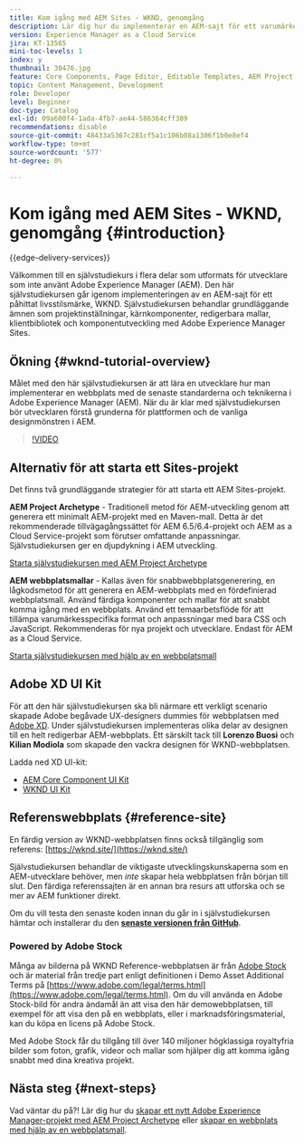 ```yaml
---
title: Kom igång med AEM Sites - WKND, genomgång
description: Lär dig hur du implementerar en AEM-sajt för ett varumärke som kallas WKND. Få en genomgång av grundläggande Experience Manager-ämnen som projektinställningar, prototyper, kärnkomponenter, redigerbara mallar, klientbibliotek och komponentutveckling.
version: Experience Manager as a Cloud Service
jira: KT-13565
mini-toc-levels: 1
index: y
thumbnail: 30476.jpg
feature: Core Components, Page Editor, Editable Templates, AEM Project Archetype
topic: Content Management, Development
role: Developer
level: Beginner
doc-type: Catalog
exl-id: 09a600f4-1ada-4fb7-ae44-586364cff389
recommendations: disable
source-git-commit: 48433a5367c281cf5a1c106b08a1306f1b0e8ef4
workflow-type: tm+mt
source-wordcount: '577'
ht-degree: 0%

---
```


# Kom igång med AEM Sites - WKND, genomgång {#introduction}

{{edge-delivery-services}}

Välkommen till en självstudiekurs i flera delar som utformats för utvecklare som inte använt Adobe Experience Manager (AEM). Den här självstudiekursen går igenom implementeringen av en AEM-sajt för ett påhittat livsstilsmärke, WKND. Självstudiekursen behandlar grundläggande ämnen som projektinställningar, kärnkomponenter, redigerbara mallar, klientbibliotek och komponentutveckling med Adobe Experience Manager Sites.

## Ökning {#wknd-tutorial-overview}

Målet med den här självstudiekursen är att lära en utvecklare hur man implementerar en webbplats med de senaste standarderna och teknikerna i Adobe Experience Manager (AEM). När du är klar med självstudiekursen bör utvecklaren förstå grunderna för plattformen och de vanliga designmönstren i AEM.

>[!VIDEO](https://video.tv.adobe.com/v/30476?quality=12&learn=on)

## Alternativ för att starta ett Sites-projekt

Det finns två grundläggande strategier för att starta ett AEM Sites-projekt.

**AEM Project Archetype** - Traditionell metod för AEM-utveckling genom att generera ett minimalt AEM-projekt med en Maven-mall. Detta är det rekommenderade tillvägagångssättet för AEM 6.5/6.4-projekt och AEM as a Cloud Service-projekt som förutser omfattande anpassningar. Självstudiekursen ger en djupdykning i AEM utveckling.

[Starta självstudiekursen med AEM Project Archetype](./project-archetype/overview.md)

**AEM webbplatsmallar** - Kallas även för snabbwebbplatsgenerering, en lågkodsmetod för att generera en AEM-webbplats med en fördefinierad webbplatsmall. Använd färdiga komponenter och mallar för att snabbt komma igång med en webbplats. Använd ett temaarbetsflöde för att tillämpa varumärkesspecifika format och anpassningar med bara CSS och JavaScript. Rekommenderas för nya projekt och utvecklare. Endast för AEM as a Cloud Service.

[Starta självstudiekursen med hjälp av en webbplatsmall](./site-template/create-site.md)

## Adobe XD UI Kit

För att den här självstudiekursen ska bli närmare ett verkligt scenario skapade Adobe begåvade UX-designers dummies för webbplatsen med [Adobe XD](https://www.adobe.com/products/xd.html). Under självstudiekursen implementeras olika delar av designen till en helt redigerbar AEM-webbplats. Ett särskilt tack till **Lorenzo Buosi** och **Kilian Modiola** som skapade den vackra designen för WKND-webbplatsen.

Ladda ned XD UI-kit:

* [AEM Core Component UI Kit](assets/overview/AEM-CoreComponents-UI-Kit.xd)
* [WKND UI Kit](https://github.com/adobe/aem-guides-wknd/releases/download/aem-guides-wknd-0.0.2/AEM_UI-kit-WKND.xd)

## Referenswebbplats {#reference-site}

En färdig version av WKND-webbplatsen finns också tillgänglig som referens: [https://wknd.site/](https://wknd.site/)

Självstudiekursen behandlar de viktigaste utvecklingskunskaperna som en AEM-utvecklare behöver, men *inte* skapar hela webbplatsen från början till slut. Den färdiga referenssajten är en annan bra resurs att utforska och se mer av AEM funktioner direkt.

Om du vill testa den senaste koden innan du går in i självstudiekursen hämtar och installerar du den **[senaste versionen från GitHub](https://github.com/adobe/aem-guides-wknd/releases/latest)**.

### Powered by Adobe Stock

Många av bilderna på WKND Reference-webbplatsen är från [Adobe Stock](https://stock.adobe.com/) och är material från tredje part enligt definitionen i Demo Asset Additional Terms på [https://www.adobe.com/legal/terms.html](https://www.adobe.com/legal/terms.html). Om du vill använda en Adobe Stock-bild för andra ändamål än att visa den här demowebbplatsen, till exempel för att visa den på en webbplats, eller i marknadsföringsmaterial, kan du köpa en licens på Adobe Stock.

Med Adobe Stock får du tillgång till över 140 miljoner högklassiga royaltyfria bilder som foton, grafik, videor och mallar som hjälper dig att komma igång snabbt med dina kreativa projekt.

## Nästa steg {#next-steps}

Vad väntar du på?! Lär dig hur du [skapar ett nytt Adobe Experience Manager-projekt med AEM Project Archetype](./project-archetype/overview.md) eller [skapar en webbplats med hjälp av en webbplatsmall](./site-template/create-site.md).
